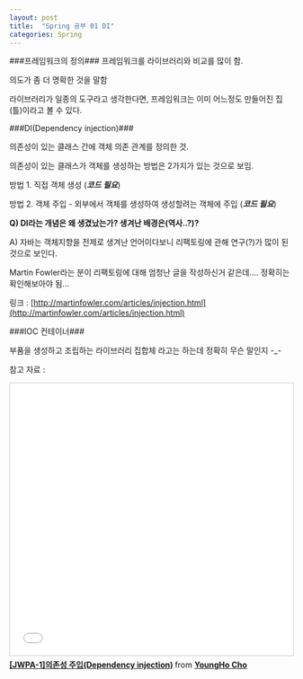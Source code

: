```yaml
---
layout: post
title:  "Spring 공부 01 DI"
categories: Spring
---
```


###프레임워크의 정의###
프레임워크를 라이브러리와 비교를 많이 함.

의도가 좀 더 명확한 것을 말함

라이브러리가 일종의 도구라고 생각한다면, 프레임워크는 이미 어느정도 만들어진 집(틀)이라고 볼 수 있다.

###DI(Dependency injection)###

의존성이 있는 클래스 간에 객체 의존 관계를 정의한 것.

의존성이 있는 클래스가 객체를 생성하는 방법은 2가지가 있는 것으로 보임.

방법 1. 직접 객체 생성 (***코드 필요***)

방법 2. 객체 주입 - 외부에서 객체를 생성하여 생성할려는 객체에 주입 (***코드 필요***)

**Q) DI라는 개념은 왜 생겼났는가? 생겨난 배경은(역사..?)?**

A) 자바는 객체지향을 전제로 생겨난 언어이다보니 리팩토링에 관해 연구(?)가 많이 된 것으로 보인다. 

Martin Fowler라는 분이 리팩토링에 대해 엄청난 글을 작성하신거 같은데.... 정확히는 확인해보아야 됨...


링크 : [http://martinfowler.com/articles/injection.html](http://martinfowler.com/articles/injection.html)


###IOC 컨테이너###

부품을 생성하고 조립하는 라이브러리 집합체 라고는 하는데 정확히 무슨 말인지 -_-




참고 자료 : 

<iframe src="//www.slideshare.net/slideshow/embed_code/key/2IwntV2WT8PiXL" width="595" height="485" frameborder="0" marginwidth="0" marginheight="0" scrolling="no" style="border:1px solid #CCC; border-width:1px; margin-bottom:5px; max-width: 100%;" allowfullscreen> </iframe> <div style="margin-bottom:5px"> <strong> <a href="//www.slideshare.net/baejjae93/dependency-injection-36867592" title="[JWPA-1]의존성 주입(Dependency injection)" target="_blank">[JWPA-1]의존성 주입(Dependency injection)</a> </strong> from <strong><a href="//www.slideshare.net/baejjae93" target="_blank">YoungHo Cho</a></strong> </div>